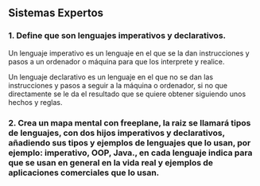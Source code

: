 ## Sistemas Expertos
### 1. Define que son lenguajes imperativos y declarativos.
Un lenguaje imperativo es un lenguaje en el que se la dan instrucciones y pasos a un ordenador o máquina para que los interprete y realice.

Un lenguaje declarativo es un lenguaje en el que no se dan las instrucciones y pasos a seguir a la máquina o ordenador, si no que directamente se le da el resultado que se quiere obtener siguiendo unos hechos y reglas.

### 2. Crea un mapa mental con freeplane, la raiz se llamará tipos de lenguajes, con dos hijos imperativos y declarativos, añadiendo sus tipos y ejemplos de lenguajes que lo usan, por ejemplo: imperativo, OOP, Java., en cada lenguaje indica para que se usan en general en la vida real y ejemplos de aplicaciones comerciales que lo usan.
